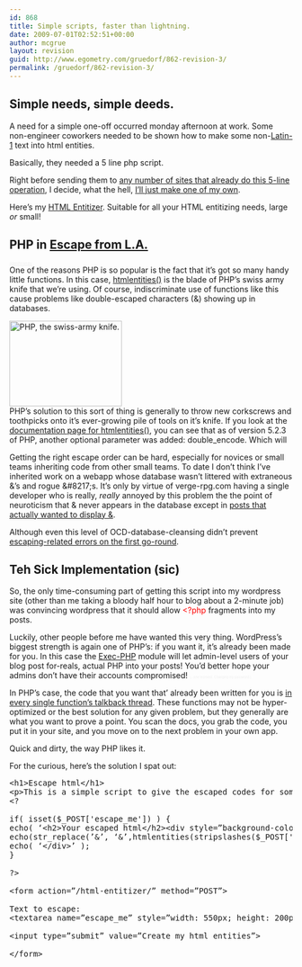 ```yaml
---
id: 868
title: Simple scripts, faster than lightning.
date: 2009-07-01T02:52:51+00:00
author: mcgrue
layout: revision
guid: http://www.egometry.com/gruedorf/862-revision-3/
permalink: /gruedorf/862-revision-3/
---
```

## Simple needs, simple deeds.

A need for a simple one-off occurred monday afternoon at work. Some non-engineer coworkers needed to be shown how to make some non-<a href="http://en.wikipedia.org/wiki/ISO\_8859-1" target=\_blank>Latin-1</a> text into html entities. 

Basically, they needed a 5 line php script.

Right before sending them to [any number of sites that already do this 5-line operation](http://www.google.com/search?q=html+entity+converter), I decide, what the hell, [I&#8217;ll just make one of my own](). 

Here&#8217;s my <a href="http://www.egometry.com/html-entitizer/" target=_blank>HTML Entitizer</a>. Suitable for all your HTML entitizing needs, large _or_ small!

## PHP in <u>Escape from &#76;&#46;&#65;&#46;</u>

<a href="http://www.zefrank.com/thewiki/the\_show:\_05-10-06" target=_blank style="font-size:40%; color: #eee;">(jokesfornerds)</a>  
One of the reasons PHP is so popular is the fact that it&#8217;s got so many handy little functions. In this case, [htmlentities()](http://php.net/manual/en/function.htmlentities.php) is the blade of PHP&#8217;s swiss army knife that we&#8217;re using. Of course, indiscriminate use of functions like this cause problems like double-escaped characters (&amp;) showing up in databases. 

<a href="http://www.egometry.com/i/2009/07/swiss-army-everything.jpg" rel="lightbox[pics862]" title="PHP, the swiss-army knife."><img src="http://www.egometry.com/i/2009/07/swiss-army-everything.thumbnail.jpg" alt="PHP, the swiss-army knife." width="200" height="152" class="attachment wp-att-864 alignleft" /></a>  
PHP&#8217;s solution to this sort of thing is generally to throw new corkscrews and toothpicks onto it&#8217;s ever-growing pile of tools on it&#8217;s knife. If you look at the [documentation page for htmlentities()](http://php.net/manual/en/function.htmlentities.php), you can see that as of version 5.2.3 of PHP, another optional parameter was added: double_encode. Which will

Getting the right escape order can be hard, especially for novices or small teams inheriting code from other small teams. To date I don&#8217;t think I&#8217;ve inherited work on a webapp whose database wasn&#8217;t littered with extraneous &&#8217;s and rogue \&#8217;s. It&#8217;s only by virtue of verge-rpg.com having a single developer who is really, _really_ annoyed by this problem the the point of neuroticism that &amp; never appears in the database except in <a href="http://verge-rpg.com/boards/display\_thread.php?id=131844#post131851" target=\_blank>posts that actually wanted to display &</a>.

Although even this level of OCD-database-cleansing didn&#8217;t prevent <a href="http://verge-rpg.com/boards/display\_thread.php?id=131844#post131850" target=\_blank>escaping-related errors on the first go-round</a>.

## Teh Sick Implementation (sic)

So, the only time-consuming part of getting this script into my wordpress site (other than me taking a bloody half hour to blog about a 2-minute job) was convincing wordpress that it should allow <span style="color: red;"><?php</span> fragments into my posts.

Luckily, other people before me have wanted this very thing. WordPress&#8217;s biggest strength is again one of PHP&#8217;s: if you want it, it&#8217;s already been made for you. In this case the <a href="http://bluesome.net/post/2005/08/18/50/%20Exec-PHP" target=_blank>Exec-PHP</a> module will let admin-level users of your blog post for-reals, actual PHP into your posts! You&#8217;d better hope your admins don&#8217;t have their accounts compromised! <span style="font-size:40%; color: #eee;">(&#8230;one moment. Changing my password.)</span>

In PHP&#8217;s case, the code that you want that&#8217; already been written for you is [in every single function&#8217;s talkback thread](http://www.php.net/manual/en/function.htmlentities.php#84612). These functions may not be hyper-optimized or the best solution for any given problem, but they generally are what you want to prove a point. You scan the docs, you grab the code, you put it in your site, and you move on to the next problem in your own app.

Quick and dirty, the way PHP likes it.

For the curious, here&#8217;s the solution I spat out:

<pre>&lt;h1&gt;Escape html&lt;/h1&gt;
&lt;p&gt;This is a simple script to give the escaped codes for some html. Useful for making foreign languages play nice with html, regardless of how the server handles string encoding.&lt;/p&gt;
&lt;?

if( isset($_POST['escape_me']) ) {
echo( ‘&lt;h2&gt;Your escaped html&lt;/h2&gt;&lt;div style=”background-color: #ddd; padding: 8px;”&gt;’ );
echo(str_replace(’&’, ‘&amp;’,htmlentities(stripslashes($_POST['escape_me']),ENT_NOQUOTES,’UTF-8′)));
echo( ‘&lt;/div&gt;’ );
}

?&gt;

&lt;form action=”/html-entitizer/” method=”POST”&gt;

Text to escape:
&lt;textarea name=”escape_me” style=”width: 550px; height: 200px;”&gt;&lt;/textarea&gt;

&lt;input type=”submit” value=”Create my html entities”&gt;

&lt;/form&gt;
</pre>